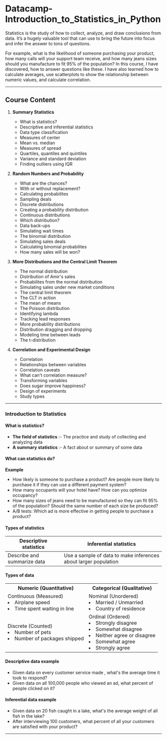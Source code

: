 # Datacamp-Introduction_to_Statistics_in_Python
 Statistics is the study of how to collect, analyze, and draw conclusions from data. It’s a hugely valuable tool that can use to bring the future into focus and infer the answer to tons of questions. 


For example, what is the likelihood of someone purchasing your product, how many calls will your support team receive, and how many jeans sizes should you manufacture to fit 95% of the population? In this course, I have discovered, how to answer questions like these. I have also learned how to calculate averages, use scatterplots to show the relationship between numeric values, and calculate correlation. 


---

## Course Content

1. **Summary Statistics**
    - What is statistics?
    - Descriptive and inferential statistics
    - Data type classification
    - Measures of center
    - Mean vs. median
    - Measures of spread
    - Quartiles, quantiles and quintiles
    - Variance and standard deviation
    - Finding outliers using IQR


2. **Random Numbers and Probability**
    - What are the chances?
    - With or without replacement?
    - Calculating probabilites
    - Sampling deals
    - Discrete distributions
    - Creating a probability distribution
    - Continuous distributions
    - Which distribution?
    - Data back-ups
    - Simulating wait times
    - The binomial distribution
    - Simulating sales deals
    - Calculating binomial probabilites
    - How many sales will be won?


3. **More Distributions and the Central Limit Theorem**
    - The normal distribution
    - Distribution of Amir's sales
    - Probabilites from the normal distribution
    - Simulating sales under new market conditions
    - The central limit theorem
    - The CLT in action
    - The mean of means
    - The Poisson distribution
    - Identifying lambda
    - Tracking lead responses
    - More probability distributions
    - Distribution dragging and dropping
    - Modeling time between leads
    - The t-distribution


4. **Correlation and Experimental Design**
    - Correlation
    - Relationships between variables
    - Correlation caveats
    - What can't correlation measure?
    - Transforming variables
    - Does sugar improve happiness?
    - Design of experiments
    - Study types


---

### Introduction to Statistics

#### What is statistics?

- **The field of statistics** :- The practice and study of collecting and analyzing data
- **A summary statistics** :- A fact about or summary of some data

#### What can statistics do?

**Example**


- How likely is someone to purchase a product? Are people more likely to purchase it if they can use a different payment system?
- How many occupants will your hotel have? How can you optimize occupancy?
- How many sizes of jeans need to be manufactured so they can fit 95% of the population? Should the same number of each size be produced?
- A/B tests: Which ad is more effective in getting people to purchase a product?

#### Types of statistics

| Descriptive statistics | Inferential statistics|
| ---------------------- | --------------------- |
| Describe and summarize data | Use a sample of data to make inferences about larger population |

#### Types of data

<table>
<tr>
<th>Numeric (Quantitative)</th>
<th>Categorical (Qualitative)</th>
</tr>
<tr>
<td>Continuous (Measured)</br><li>Airplane speed</li> <li>Time spent waiting in line</li></td>
<td>Nominal (Unordered)</br><li>Married / Unmarried</li> <li>Country of residence</li></td>
</tr>
<tr>
<td>Discrete (Counted)</br> <li>Number of pets</li><li>Number of packages shipped</li></td>
<td>Ordinal (Ordered)</br><li>Strongly disagree</li> <li>Somewhat disagree</li> <li>Neither agree or disagree</li> <li>Somewhat agree</li><li>Strongly agree</li></td>
</tr>
</table>

#### Descriptive data example

- Given data on every customer service made , what's the average time it took to respond?
- Given data on all 100,000 people who viewed an ad, what percent of people clicked on it?

#### Inferential data example
- Given data on 20 fish caught in a lake, what's the average weight of all fish in the lake?
- After interviewing 100 customers, what percent of all your customers are satisfied with your product?
---